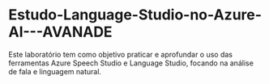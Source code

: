 # Estudo-Language-Studio-no-Azure-AI---AVANADE
Este laboratório tem como objetivo praticar e aprofundar o uso das ferramentas Azure Speech Studio e Language Studio, focando na análise de fala e linguagem natural.
